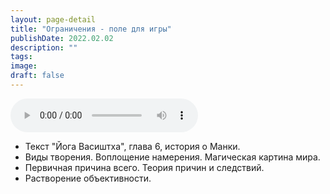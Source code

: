 ```yaml
---
layout: page-detail
title: "Ограничения - поле для игры"
publishDate: 2022.02.02
description: ""
tags:
image:
draft: false
---
```


<audio title="2022.02.02 - Ограничения - поле для игры.mp3" src="/upload/iblock/b8b/b8b0fcfbf60ec732fd9fdd417310b063.mp3" controls=""></audio>

* Текст "Йога Васиштха", глава 6, история о Манки.
* Виды творения. Воплощение намерения. Магическая картина мира.
* Первичная причина всего. Теория причин и следствий.
* Растворение объективности.

  
